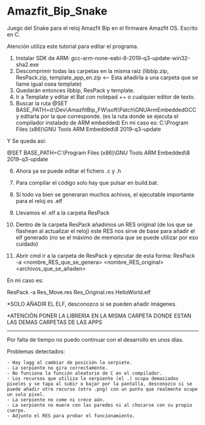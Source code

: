 # Amazfit_Bip_Snake
 Juego del Snake para el reloj Amazfit Bip en el firmware Amazfit OS. Escrito en C.
 
 Atención utiliza este tutorial para editar el programa.
 
1. Instalar SDK de ARM: gcc-arm-none-eabi-8-2019-q3-update-win32-sha2.exe
2. Descomprimir todas las carpetas en la misma raíz (libbip.zip, ResPack.zip, template_app_en.zip <-- Esta añadirla a una carpeta que se llame igual osea template)
3. Quedarán entonces libbip, ResPack y template.
4. Ir a Template y editar el Bat con notepad ++ o cualquier editor de texto.
5. Buscar la ruta  @SET BASE_PATH=d:\Dev\AmazfitBip_FW\soft\Patch\GNUArmEmbeddedGCC
y editarla por la que corresponde. (es la ruta donde se ejecuta el compilador instalado de ARM embedded)
En mi caso es:
C:\Program Files (x86)\GNU Tools ARM Embedded\8 2019-q3-update

Y Se queda asi: 

@SET BASE_PATH=C:\Program Files (x86)\GNU Tools ARM Embedded\8 2019-q3-update

6. Ahora ya se puede editar el fichero .c y .h 
7. Para compilar el código solo hay que pulsar en build.bat.
8. Si todo va bien se generaran muchos achivos, el ejecutable importante para el reloj es .elf

9. Llevamos el .elf a la carpeta ResPack
10. Dentro de la carpeta ResPack añadimos un RES original (de los que se flashean al actualizar el reloj) este 
RES nos sirve de base para añadir el elf generado (no se el máximo de memoria que se puede utilizar por eso cuidado)

11. Abrir cmd ir a la carpeta de ResPack y ejecutar de esta forma:
ResPack -a <nombre_RES_que_se_genera> <nombre_RES_original> <archivos_que_se_añaden>

En mi caso es: 

ResPack -a Res_Move.res Res_Original.res HelloWorld.elf 

*SOLO AÑADIR EL ELF, desconozco si se pueden añadir imágenes.

*ATENCIÓN PONER LA LIBRERIA EN LA MISMA CARPETA DONDE ESTAN LAS DEMAS CARPETAS DE LAS APPS

******************************************************************************

Por falta de tiempo no puedo continuar con el desarrollo en unos días. 

Problemas detectados:

	- Hay lagg al cambiar de posición la serpiete.
	- La serpiente no gira correctamente.
	- No funciona la función aleatorio de C en el compilador.
	- Los recursos que utiliza la serpiente (el .) ocupa demasiados pixeles y se tapa al subir o bajar por la pantalla, desconozco si se puede añadir otro recurso (otro .png) con un punto que realmente ocupe un solo pixel.
	- La serpiente no come ni crece aún.
	- La serpiente no muere con las paredes ni al chocarse con su propio cuerpo.
	- Adjunto el RES para probar el funcionamiento.
 
